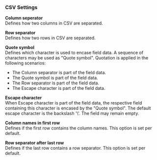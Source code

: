 ### CSV Settings

**Column seperator** <br>
Defines how two columns in CSV are separated.

**Row separator** <br>
Defines how two rows in CSV are separated.

**Quote symbol**<br>
Defines which character is used to encase field data. A sequence of characters may be used as "Quote symbol".
Quotation is applied in the following scenarios:
- The Column separator is part of the field data.
- The Quote symbol is part of the field data.
- The Row separator is part of the field data.
- The Escape character is part of the field data.

**Escape character**<br>
When Escape character is part of the field data, the respective field containing this character is encased by the "Quote symbol".
The default escape character is the backslash '\\'. The field may remain empty.

**Column names in first row** <br>
Defines if the first row contains the column names. This option is set per default.

**Row separator after last row** <br>
Defines if the last row contains a row separator. This option is set per default.

